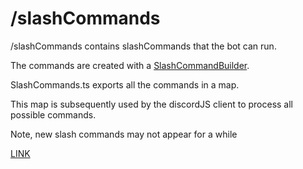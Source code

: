 # /slashCommands

/slashCommands contains slashCommands that the bot can run.

The commands are created with a [SlashCommandBuilder](https://discordjs.guide/creating-your-bot/slash-commands.html#before-you-continue).

SlashCommands.ts exports all the commands in a map.

This map is subsequently used by the discordJS client to process all possible commands.

Note, new slash commands may not appear for a while

[LINK](https://discordjs.guide/creating-your-bot/command-deployment.html#command-registration)
